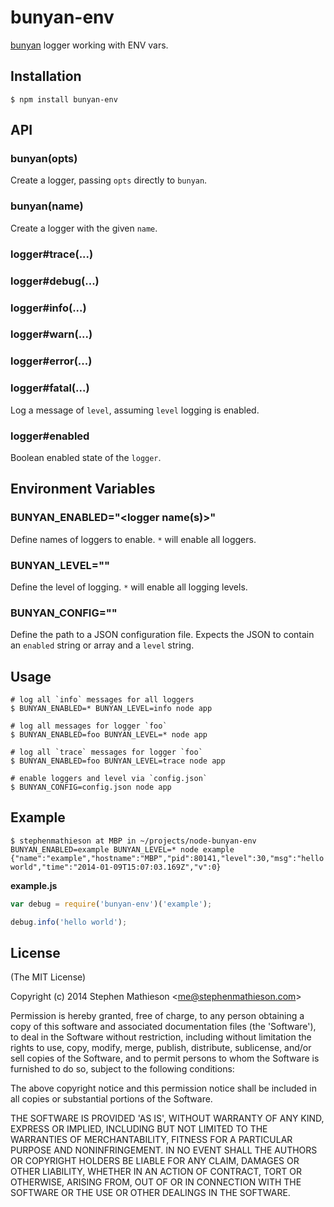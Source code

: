 
# bunyan-env

  [bunyan](https://github.com/trentm/node-bunyan) logger working with ENV vars.

## Installation

    $ npm install bunyan-env

## API

### bunyan(opts)

  Create a logger, passing `opts` directly to `bunyan`.

### bunyan(name)

  Create a logger with the given `name`.

### logger#trace(...)
### logger#debug(...)
### logger#info(...)
### logger#warn(...)
### logger#error(...)
### logger#fatal(...)

  Log a message of `level`, assuming `level` logging is enabled.

### logger#enabled

  Boolean enabled state of the `logger`.

## Environment Variables

### BUNYAN_ENABLED="<logger name(s)>"

  Define names of loggers to enable.  `*` will enable all loggers.

### BUNYAN_LEVEL="<log level>"

  Define the level of logging.  `*` will enable all logging levels.

### BUNYAN_CONFIG="<path>"

  Define the path to a JSON configuration file.  Expects the JSON to contain an `enabled` string or array and a `level` string.

## Usage

```
# log all `info` messages for all loggers
$ BUNYAN_ENABLED=* BUNYAN_LEVEL=info node app

# log all messages for logger `foo`
$ BUNYAN_ENABLED=foo BUNYAN_LEVEL=* node app

# log all `trace` messages for logger `foo`
$ BUNYAN_ENABLED=foo BUNYAN_LEVEL=trace node app

# enable loggers and level via `config.json`
$ BUNYAN_CONFIG=config.json node app
```

## Example

```
$ stephenmathieson at MBP in ~/projects/node-bunyan-env
BUNYAN_ENABLED=example BUNYAN_LEVEL=* node example
{"name":"example","hostname":"MBP","pid":80141,"level":30,"msg":"hello world","time":"2014-01-09T15:07:03.169Z","v":0}
```

**example.js**

```js
var debug = require('bunyan-env')('example');

debug.info('hello world');
```

## License 

(The MIT License)

Copyright (c) 2014 Stephen Mathieson &lt;me@stephenmathieson.com&gt;

Permission is hereby granted, free of charge, to any person obtaining
a copy of this software and associated documentation files (the
'Software'), to deal in the Software without restriction, including
without limitation the rights to use, copy, modify, merge, publish,
distribute, sublicense, and/or sell copies of the Software, and to
permit persons to whom the Software is furnished to do so, subject to
the following conditions:

The above copyright notice and this permission notice shall be
included in all copies or substantial portions of the Software.

THE SOFTWARE IS PROVIDED 'AS IS', WITHOUT WARRANTY OF ANY KIND,
EXPRESS OR IMPLIED, INCLUDING BUT NOT LIMITED TO THE WARRANTIES OF
MERCHANTABILITY, FITNESS FOR A PARTICULAR PURPOSE AND NONINFRINGEMENT.
IN NO EVENT SHALL THE AUTHORS OR COPYRIGHT HOLDERS BE LIABLE FOR ANY
CLAIM, DAMAGES OR OTHER LIABILITY, WHETHER IN AN ACTION OF CONTRACT,
TORT OR OTHERWISE, ARISING FROM, OUT OF OR IN CONNECTION WITH THE
SOFTWARE OR THE USE OR OTHER DEALINGS IN THE SOFTWARE.